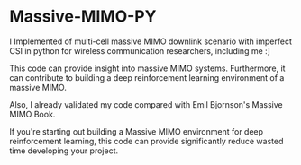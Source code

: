 # Massive-MIMO-PY

I Implemented of multi-cell massive MIMO downlink scenario with imperfect CSI in python for wireless communication researchers, including me :]

This code can provide insight into massive MIMO systems. Furthermore, it can contribute to building a deep reinforcement learning environment of a massive MIMO.

Also, I already validated my code compared with Emil Bjornson's Massive MIMO Book.

If you're starting out building a Massive MIMO environment for deep reinforcement learning, this code can provide significantly reduce wasted time developing your project.
